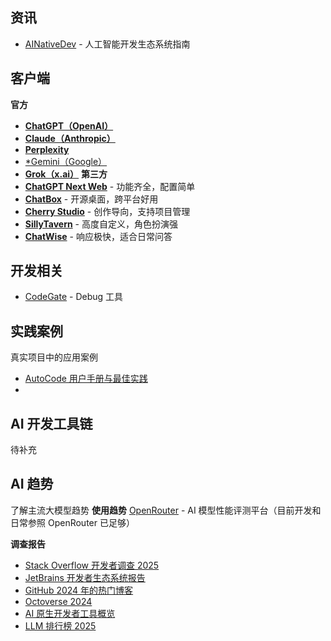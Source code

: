 
## 资讯
- [AINativeDev](https://landscape.ainativedev.io/) - 人工智能开发生态系统指南
## 客户端
**官方**
- [**ChatGPT（OpenAI）**](https://openai.com/chatgpt) 
- [**Claude（Anthropic）**](https://www.anthropic.com/index/claude) 
- [**Perplexity**](https://www.perplexity.ai/) 
- [*Gemini（Google）](https://gemini.google.com/app)
- [**Grok（x.ai）**](https://x.ai/) 
**第三方**
- [**ChatGPT Next Web**](https://github.com/ChatGPTNextWeb/NextChat) - 功能齐全，配置简单
- [**ChatBox**](https://github.com/Bin-Huang/chatbox) - 开源桌面，跨平台好用
- [**Cherry Studio**](https://github.com/CherryHQ/cherry-studio) - 创作导向，支持项目管理
- [**SillyTavern**](https://github.com/SillyTavern/SillyTavern) - 高度自定义，角色扮演强
- [**ChatWise**](https://chatwise.ai/) - 响应极快，适合日常问答
## 开发相关
- [CodeGate](https://github.com/stacklok/codegate) - Debug 工具



## 实践案例
真实项目中的应用案例
- [AutoCode 用户手册与最佳实践](https://blog.autocode.work/2024/09/21/autocode-user-manual/)
- 

## AI 开发工具链
待补充
## AI 趋势
了解主流大模型趋势
**使用趋势**
[OpenRouter](https://openrouter.ai/rankings?view=trending) - AI 模型性能评测平台（目前开发和日常参照 OpenRouter 已足够）

**调查报告**
 - [Stack Overflow 开发者调查 2025](https://survey.stackoverflow.co/2024/technology/#1-integrated-development-environment)
- [JetBrains 开发者生态系统报告](https://www.jetbrains.com/zh-cn/lp/devecosystem-2024/)
- [GitHub 2024 年的热门博客](https://github.blog/developer-skills/githubs-top-blog-posts-of-2024/)
- [Octoverse 2024](https://github.blog/news-insights/octoverse/octoverse-2024/)
- [AI 原生开发者工具概览](https://landscape.ainativedev.io/)
- [LLM 排行榜 2025](https://llm-stats.com/)

